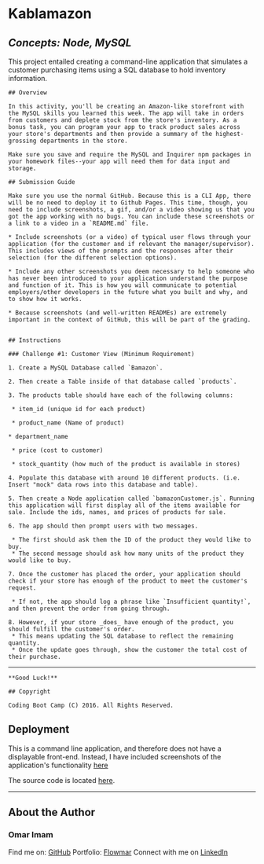 # **Kablamazon**

## *Concepts: Node, MySQL*

This project entailed creating a command-line application that simulates a customer purchasing items using a SQL database to hold inventory information.


    ## Overview

    In this activity, you'll be creating an Amazon-like storefront with the MySQL skills you learned this week. The app will take in orders from customers and deplete stock from the store's inventory. As a bonus task, you can program your app to track product sales across your store's departments and then provide a summary of the highest-grossing departments in the store.

    Make sure you save and require the MySQL and Inquirer npm packages in your homework files--your app will need them for data input and storage.

    ## Submission Guide

    Make sure you use the normal GitHub. Because this is a CLI App, there will be no need to deploy it to Github Pages. This time, though, you need to include screenshots, a gif, and/or a video showing us that you got the app working with no bugs. You can include these screenshots or a link to a video in a `README.md` file.

    * Include screenshots (or a video) of typical user flows through your application (for the customer and if relevant the manager/supervisor). This includes views of the prompts and the responses after their selection (for the different selection options).

    * Include any other screenshots you deem necessary to help someone who has never been introduced to your application understand the purpose and function of it. This is how you will communicate to potential employers/other developers in the future what you built and why, and to show how it works. 

    * Because screenshots (and well-written READMEs) are extremely important in the context of GitHub, this will be part of the grading.


    ## Instructions

    ### Challenge #1: Customer View (Minimum Requirement)

    1. Create a MySQL Database called `Bamazon`.

    2. Then create a Table inside of that database called `products`.

    3. The products table should have each of the following columns:

     * item_id (unique id for each product)

     * product_name (Name of product)

    * department_name

     * price (cost to customer)

     * stock_quantity (how much of the product is available in stores)

    4. Populate this database with around 10 different products. (i.e. Insert "mock" data rows into this database and table).

    5. Then create a Node application called `bamazonCustomer.js`. Running this application will first display all of the items available for sale. Include the ids, names, and prices of products for sale.

    6. The app should then prompt users with two messages.

     * The first should ask them the ID of the product they would like to buy.
     * The second message should ask how many units of the product they would like to buy.

    7. Once the customer has placed the order, your application should check if your store has enough of the product to meet the customer's request.

     * If not, the app should log a phrase like `Insufficient quantity!`, and then prevent the order from going through.

    8. However, if your store _does_ have enough of the product, you should fulfill the customer's order.
     * This means updating the SQL database to reflect the remaining quantity.
     * Once the update goes through, show the customer the total cost of their purchase.

- - -

    **Good Luck!**

    ## Copyright

    Coding Boot Camp (C) 2016. All Rights Reserved.


## Deployment

This is a command line application, and therefore does not have a displayable front-end.
Instead, I have included screenshots of the application's functionality [here](https://flowmar.gwiddle.co.uk/projects/3-back-end/2-kablamazon-sql/kablamazon-screenshots.html)

The source code is located [here](https://github.com/flowmar/Kablamazon).

---

## About the Author

### Omar Imam

Find me on: [GitHub](https://github.com/flowmar/)
Portfolio: [Flowmar](https://flowmar.tech)
Connect with me on [LinkedIn](https://linkedin.com/in/flowmar)